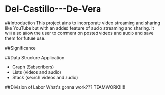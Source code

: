 # Del-Castillo---De-Vera

##Introduction
This project aims to incorporate video streaming and sharing like YouTube but with an added feature of audio streaming and sharing. It will also allow the user to comment on posted videos and audio and save them for future use.




##Significance





##Data Structure Application
- Graph (Subscribers)
- Lists (videos and audio)
- Stack (search videos and audio)


##Division of Labor
What's gonna work??? TEAMWORK!!!!!
